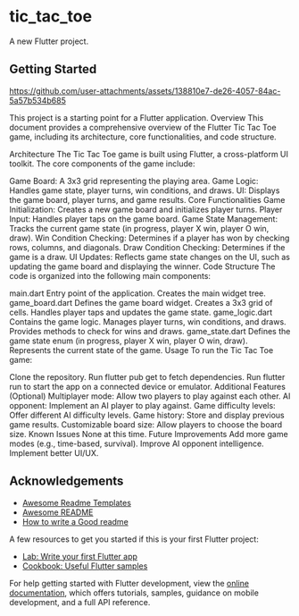# tic_tac_toe

A new Flutter project.

## Getting Started



   https://github.com/user-attachments/assets/138810e7-de26-4057-84ac-5a57b534b685




This project is a starting point for a Flutter application.
Overview
This document provides a comprehensive overview of the Flutter Tic Tac Toe game, including its architecture, core functionalities, and code structure.

Architecture
The Tic Tac Toe game is built using Flutter, a cross-platform UI toolkit. The core components of the game include:

Game Board: A 3x3 grid representing the playing area.
Game Logic: Handles game state, player turns, win conditions, and draws.
UI: Displays the game board, player turns, and game results.
Core Functionalities
Game Initialization: Creates a new game board and initializes player turns.
Player Input: Handles player taps on the game board.
Game State Management: Tracks the current game state (in progress, player X win, player O win, draw).
Win Condition Checking: Determines if a player has won by checking rows, columns, and diagonals.
Draw Condition Checking: Determines if the game is a draw.
UI Updates: Reflects game state changes on the UI, such as updating the game board and displaying the winner.
Code Structure
The code is organized into the following main components:

main.dart
Entry point of the application.
Creates the main widget tree.
game_board.dart
Defines the game board widget.
Creates a 3x3 grid of cells.
Handles player taps and updates the game state.
game_logic.dart
Contains the game logic.
Manages player turns, win conditions, and draws.
Provides methods to check for wins and draws.
game_state.dart
Defines the game state enum (in progress, player X win, player O win, draw).
Represents the current state of the game.
Usage
To run the Tic Tac Toe game:

Clone the repository.
Run flutter pub get to fetch dependencies.
Run flutter run to start the app on a connected device or emulator.
Additional Features (Optional)
Multiplayer mode: Allow two players to play against each other.
AI opponent: Implement an AI player to play against.
Game difficulty levels: Offer different AI difficulty levels.
Game history: Store and display previous game results.
Customizable board size: Allow players to choose the board size.
Known Issues
None at this time.
Future Improvements
Add more game modes (e.g., time-based, survival).
Improve AI opponent intelligence.
Implement better UI/UX.



## Acknowledgements

 - [Awesome Readme Templates](https://awesomeopensource.com/project/elangosundar/awesome-README-templates)
 - [Awesome README](https://github.com/matiassingers/awesome-readme)
 - [How to write a Good readme](https://bulldogjob.com/news/449-how-to-write-a-good-readme-for-your-github-project)





A few resources to get you started if this is your first Flutter project:

- [Lab: Write your first Flutter app](https://docs.flutter.dev/get-started/codelab)
- [Cookbook: Useful Flutter samples](https://docs.flutter.dev/cookbook)

For help getting started with Flutter development, view the
[online documentation](https://docs.flutter.dev/), which offers tutorials,
samples, guidance on mobile development, and a full API reference.



